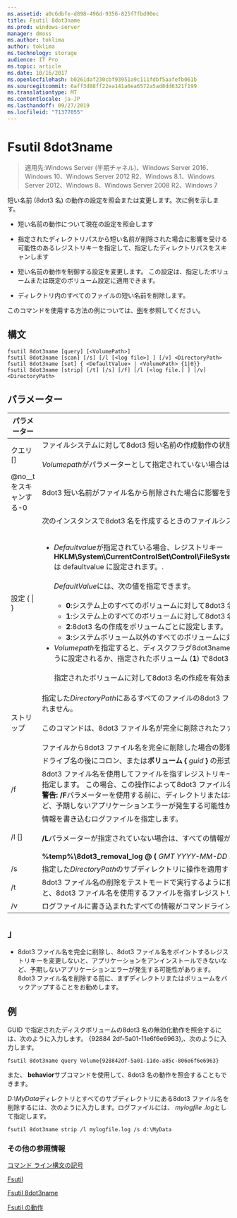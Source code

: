 ```yaml
---
ms.assetid: a0c6dbfe-d898-496d-9356-825f7fbd90ec
title: Fsutil 8dot3name
ms.prod: windows-server
manager: dmoss
ms.author: toklima
author: toklima
ms.technology: storage
audience: IT Pro
ms.topic: article
ms.date: 10/16/2017
ms.openlocfilehash: b0261daf230cbf93951a9c111fdbf5aafefb061b
ms.sourcegitcommit: 6aff3d88ff22ea141a6ea6572a5ad8dd6321f199
ms.translationtype: MT
ms.contentlocale: ja-JP
ms.lasthandoff: 09/27/2019
ms.locfileid: "71377055"
---
```

# <a name="fsutil-8dot3name"></a>Fsutil 8dot3name

>適用先:Windows Server (半期チャネル)、Windows Server 2016、Windows 10、Windows Server 2012 R2、Windows 8.1、Windows Server 2012、Windows 8、Windows Server 2008 R2、Windows 7

短い名前 (8dot3 名) の動作の設定を照会または変更します。次に例を示します。

-   短い名前の動作について現在の設定を照会します

-   指定されたディレクトリパスから短い名前が削除された場合に影響を受ける可能性のあるレジストリキーを指定して、指定したディレクトリパスをスキャンします

-   短い名前の動作を制御する設定を変更します。 この設定は、指定したボリュームまたは既定のボリューム設定に適用できます。

-   ディレクトリ内のすべてのファイルの短い名前を削除します。

このコマンドを使用する方法の例については、[例](#BKMK_examples)を参照してください。

## <a name="syntax"></a>構文

```
fsutil 8dot3name [query] [<VolumePath>]
fsutil 8dot3name [scan] [/s] [/l [<log file>] ] [/v] <DirectoryPath>
fsutil 8dot3name [set] { <DefaultValue> | <VolumePath> {1|0}}
fsutil 8dot3name [strip] [/t] [/s] [/f] [/l [<log file.] ] [/v] <DirectoryPath>
```

## <a name="parameters"></a>パラメーター

|                 パラメーター                 |                                                                                                                                                                                                                                                                                                                                                                                                                                                                                                                                                                                    説明                                                                                                                                                                                                                                                                                                                                                                                                                                                                                                                                                                                    |
|-------------------------------------------|-----------------------------------------------------------------------------------------------------------------------------------------------------------------------------------------------------------------------------------------------------------------------------------------------------------------------------------------------------------------------------------------------------------------------------------------------------------------------------------------------------------------------------------------------------------------------------------------------------------------------------------------------------------------------------------------------------------------------------------------------------------------------------------------------------------------------------------------------------------------------------------------------------------------------------------------------------------------------------------------------------------------------------------------------------------------------------------------------------------------------------------------------------------------------------------|
|           クエリ [<VolumePath>]            |                                                                                                                                                                                                                                                                                                                                                                                                                                                                           ファイルシステムに対して8dot3 短い名前の作成動作の状態を照会します。<br /><br />*Volumepath*がパラメーターとして指定されていない場合は、すべてのボリュームに対して既定の8dot3name 作成動作設定が表示されます。                                                                                                                                                                                                                                                                                                                                                                                                                                                                            |
|           @no__t をスキャンする-0            |                                                                                                                                                                                                                                                                                                                                                                                                                                                                                                        8dot3 短い名前がファイル名から削除された場合に影響を受ける可能性があるレジストリキーについて、指定した*DirectoryPath*にあるファイルをスキャンします。                                                                                                                                                                                                                                                                                                                                                                                                                                                                                                         |
| 設定 {<DefaultValue> &#124; <VolumePath>} | 次のインスタンスで8dot3 名を作成するときのファイルシステムの動作を変更します。<br /><br /><ul><li>*Defaultvalue*が指定されている場合、レジストリキー **HKLM\System\CurrentControlSet\Control\FileSystem\NtfsDisable8dot3NameCreationNtfsDisable8dot3NameCreationNtfsDisable8dot3NameCreation**は defaultvalue に設定されます。.<br /><br />    *DefaultValue*には、次の値を指定できます。<br /><br /><ul><li>**0**:システム上のすべてのボリュームに対して8dot3 名の作成を有効にします。</li><li>**1**:システム上のすべてのボリュームに対して8dot3 名の作成を無効にします。</li><li>**2**:8dot3 名の作成をボリュームごとに設定します。</li><li>**3**:システムボリューム以外のすべてのボリュームに対して8dot3 名の作成を無効にします。</li></ul></li><li>*Volumepath*を指定すると、ディスクフラグ8dot3name プロパティに指定されたボリュームが、指定されたボリューム (**0**) に対して8dot3 名の作成を有効にするように設定されるか、指定されたボリューム (**1**) で8dot3 名の作成を無効にするように設定されます。<br /><br />    指定されたボリュームに対して8dot3 名の作成を有効または無効にするには、8dot3 名の作成の既定のファイルシステムの動作を値**2**に設定する必要があります。</li></ul> |
|           ストリップ <DirectoryPath>           |                                                                                                                                                                                                                                                                                                                  指定した*DirectoryPath*にあるすべてのファイルの8dot3 ファイル名を削除します。 *DirectoryPath*のファイル名が260文字を超える場合、8dot3 ファイル名は削除されません。<br /><br />このコマンドは、8dot3 ファイル名が完全に削除されたファイルを指すレジストリキーを一覧表示しますが、変更しません。<br /><br />ファイルから8dot3 ファイル名を完全に削除した場合の影響の詳細については、「[解説](Fsutil-8dot3name.md#BKMK_remarks)」を参照してください。                                                                                                                                                                                                                                                                                                                  |
|               <VolumePath>                |                                                                                                                                                                                                                                                                                                                                                                                                                                                                                                                                       ドライブ名の後にコロン、または**ボリューム {** <em>guid</em> **}** の形式の GUID を指定します。                                                                                                                                                                                                                                                                                                                                                                                                                                                                                                                                       |
|                    /f                     |                                                                                                                                                                                                                                                                                                   8dot3 ファイル名を使用してファイルを指すレジストリキーがある場合でも、指定した*DirectoryPath*にあるすべてのファイルに8dot3 ファイル名が削除されるように指定します。 この場合、この操作によって8dot3 ファイル名が削除されますが、8dot3 ファイル名を使用しているファイルを指すレジストリキーは変更されません。 **警告:**  **/F**パラメーターを使用する前に、ディレクトリまたはボリュームをバックアップすることをお勧めします。これは、プログラムをアンインストールできないなど、予期しないアプリケーションエラーが発生する可能性があるためです。                                                                                                                                                                                                                                                                                                    |
|              /l [<log file>]              |                                                                                                                                                                                                                                                                                                                                                                                                                                                                  情報を書き込むログファイルを指定します。<br /><br />**/L**パラメーターが指定されていない場合は、すべての情報が既定のログファイルに書き込まれます。<br /><br />**%temp%\8dot3_removal_log @ (** <em>GMT YYYY-MM-DD HH-mm-SS</em> **) .log**                                                                                                                                                                                                                                                                                                                                                                                                                                                                   |
|                    /s                     |                                                                                                                                                                                                                                                                                                                                                                                                                                                                                                                                      指定した*DirectoryPath*のサブディレクトリに操作を適用する必要があることを指定します。                                                                                                                                                                                                                                                                                                                                                                                                                                                                                                                                       |
|                    /t                     |                                                                                                                                                                                                                                                                                                                                                                                                                                                          8dot3 ファイル名の削除をテストモードで実行するように指定します。 8dot3 ファイル名の実際の削除を除くすべての操作が実行されます。 テストモードを使用すると、8dot3 ファイル名を使用するファイルを指すレジストリキーを見つけることができます。                                                                                                                                                                                                                                                                                                                                                                                                                                                           |
|                    /v                     |                                                                                                                                                                                                                                                                                                                                                                                                                                                                                                                                       ログファイルに書き込まれたすべての情報がコマンドラインにも表示されることを指定します。                                                                                                                                                                                                                                                                                                                                                                                                                                                                                                                                       |

## <a name="BKMK_remarks"></a>」

-   8dot3 ファイル名を完全に削除し、8dot3 ファイル名をポイントするレジストリキーを変更しないと、アプリケーションをアンインストールできないなど、予期しないアプリケーションエラーが発生する可能性があります。 8dot3 ファイル名を削除する前に、まずディレクトリまたはボリュームをバックアップすることをお勧めします。

## <a name="BKMK_examples"></a>例
GUID で指定されたディスクボリュームの8dot3 名の無効化動作を照会するには、次のように入力します。 {92884 2df-5a01-11e6f6e6963},、次のように入力します。

```
fsutil 8dot3name query Volume{928842df-5a01-11de-a85c-806e6f6e6963}
```

また、 **behavior**サブコマンドを使用して、8dot3 名の動作を照会することもできます。

*D:\MyData*ディレクトリとすべてのサブディレクトリにある8dot3 ファイル名を削除するには、次のように入力します。ログファイルには、 *mylogfile .log*として指定します。

```
fsutil 8dot3name strip /l mylogfile.log /s d:\MyData
```

### <a name="additional-references"></a>その他の参照情報
[コマンド ライン構文の記号](Command-Line-Syntax-Key.md)

[Fsutil](Fsutil.md)

[Fsutil 8dot3name](Fsutil-8dot3name.md)

[Fsutil の動作](Fsutil-behavior.md)


